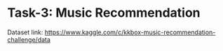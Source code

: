 # Task-3: Music Recommendation

Dataset link: https://www.kaggle.com/c/kkbox-music-recommendation-challenge/data
